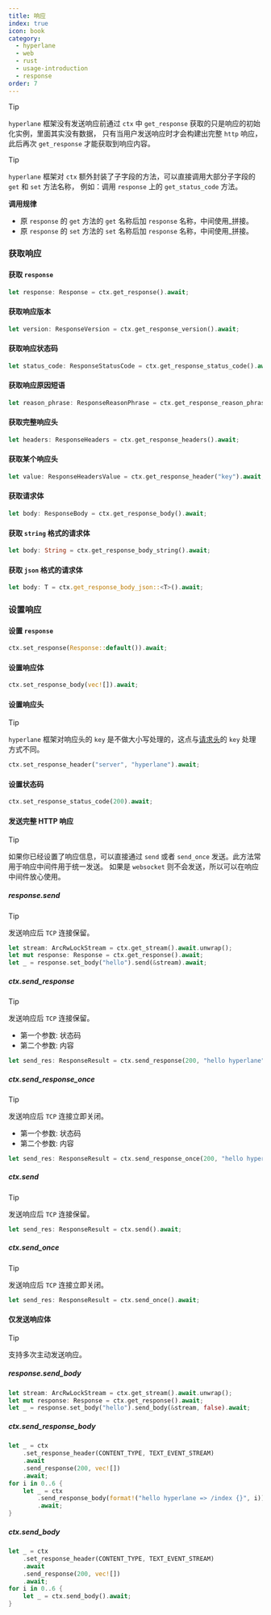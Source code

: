 ```yaml
---
title: 响应
index: true
icon: book
category:
  - hyperlane
  - web
  - rust
  - usage-introduction
  - response
order: 7
---
```


<Share colorful />

> [!tip]
>
> `hyperlane` 框架没有发送响应前通过 `ctx` 中 `get_response` 获取的只是响应的初始化实例，里面其实没有数据，
> 只有当用户发送响应时才会构建出完整 `http` 响应，此后再次 `get_response` 才能获取到响应内容。

> [!tip]
>
> `hyperlane` 框架对 `ctx` 额外封装了子字段的方法，可以直接调用大部分子字段的 `get` 和 `set` 方法名称，
> 例如：调用 `response` 上的 `get_status_code` 方法。
>
> **调用规律**
>
> - 原 `response` 的 `get` 方法的 `get` 名称后加 `response` 名称，中间使用\_拼接。
> - 原 `response` 的 `set` 方法的 `set` 名称后加 `response` 名称，中间使用\_拼接。

### 获取响应

#### 获取 `response`

```rust
let response: Response = ctx.get_response().await;
```

#### 获取响应版本

```rust
let version: ResponseVersion = ctx.get_response_version().await;
```

#### 获取响应状态码

```rust
let status_code: ResponseStatusCode = ctx.get_response_status_code().await;
```

#### 获取响应原因短语

```rust
let reason_phrase: ResponseReasonPhrase = ctx.get_response_reason_phrase().await;
```

#### 获取完整响应头

```rust
let headers: ResponseHeaders = ctx.get_response_headers().await;
```

#### 获取某个响应头

```rust
let value: ResponseHeadersValue = ctx.get_response_header("key").await;
```

#### 获取请求体

```rust
let body: ResponseBody = ctx.get_response_body().await;
```

#### 获取 `string` 格式的请求体

```rust
let body: String = ctx.get_response_body_string().await;
```

#### 获取 `json` 格式的请求体

```rust
let body: T = ctx.get_response_body_json::<T>().await;
```

### 设置响应

#### 设置 `response`

```rust
ctx.set_response(Response::default()).await;
```

#### 设置响应体

```rust
ctx.set_response_body(vec![]).await;
```

#### 设置响应头

> [!tip]
>
> `hyperlane` 框架对响应头的 `key` 是不做大小写处理的，这点与[请求头](./request.md)的 `key` 处理方式不同。

```rust
ctx.set_response_header("server", "hyperlane").await;
```

#### 设置状态码

```rust
ctx.set_response_status_code(200).await;
```

#### 发送完整 HTTP 响应

> [!tip]
> 如果你已经设置了响应信息，可以直接通过 `send` 或者 `send_once` 发送。此方法常用于响应中间件用于统一发送。
> 如果是 `websocket` 则不会发送，所以可以在响应中间件放心使用。

##### response.send

> [!tip]
> 发送响应后 `TCP` 连接保留。

```rust
let stream: ArcRwLockStream = ctx.get_stream().await.unwrap();
let mut response: Response = ctx.get_response().await;
let _ = response.set_body("hello").send(&stream).await;
```

##### ctx.send_response

> [!tip]
> 发送响应后 `TCP` 连接保留。
>
> - 第一个参数: 状态码
> - 第二个参数: 内容

```rust
let send_res: ResponseResult = ctx.send_response(200, "hello hyperlane");
```

##### ctx.send_response_once

> [!tip]
> 发送响应后 `TCP` 连接立即关闭。
>
> - 第一个参数: 状态码
> - 第二个参数: 内容

```rust
let send_res: ResponseResult = ctx.send_response_once(200, "hello hyperlane");
```

##### ctx.send

> [!tip]
> 发送响应后 `TCP` 连接保留。

```rust
let send_res: ResponseResult = ctx.send().await;
```

##### ctx.send_once

> [!tip]
> 发送响应后 `TCP` 连接立即关闭。

```rust
let send_res: ResponseResult = ctx.send_once().await;
```

#### 仅发送响应体

> [!tip]
> 支持多次主动发送响应。

##### response.send_body

```rust
let stream: ArcRwLockStream = ctx.get_stream().await.unwrap();
let mut response: Response = ctx.get_response().await;
let _ = response.set_body("hello").send_body(&stream, false).await;
```

##### ctx.send_response_body

```rust
let _ = ctx
    .set_response_header(CONTENT_TYPE, TEXT_EVENT_STREAM)
    .await
    .send_response(200, vec![])
    .await;
for i in 0..6 {
    let _ = ctx
        .send_response_body(format!("hello hyperlane => /index {}", i))
        .await;
}
```

##### ctx.send_body

```rust
let _ = ctx
    .set_response_header(CONTENT_TYPE, TEXT_EVENT_STREAM)
    .await
    .send_response(200, vec![])
    .await;
for i in 0..6 {
    let _ = ctx.send_body().await;
}
```

<Bottom />
